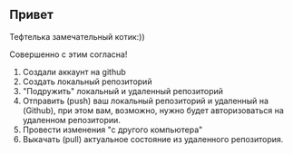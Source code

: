 ## Привет

Тефтелька замечательный котик:))

Совершенно с этим согласна!

1. Создали аккаунт на github
2. Создать локальный репозиторий
3. "Подружить" локальный и удаленный репозиторий
4. Отправить (push) ваш локальный репозиторий и удаленный на (Github), при этом вам, возможно, нужно будет авторизоваться на удаленном репозитории.
5. Провести изменения "с другого компьютера"
6. Выкачать (pull) актуальное состояние из удаленного репозитория.